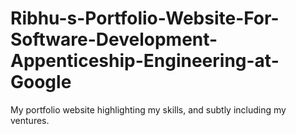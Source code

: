 # Ribhu-s-Portfolio-Website-For-Software-Development-Appenticeship-Engineering-at-Google
My portfolio website highlighting my skills, and subtly including my ventures.
